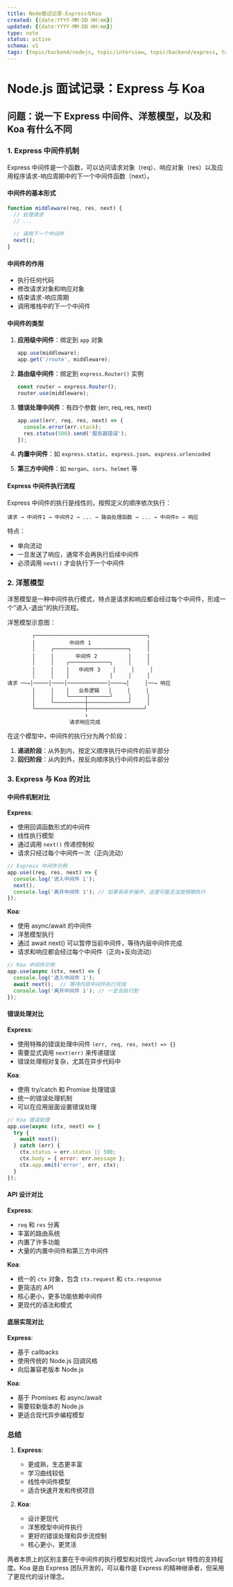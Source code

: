 ```yaml
---
title: Node面试记录-Express与Koa
created: {{date:YYYY-MM-DD HH:mm}}
updated: {{date:YYYY-MM-DD HH:mm}}
type: note
status: active
schema: v1
tags: [topic/backend/nodejs, topic/interview, topic/backend/express, topic/backend/koa]
---
```


# Node.js 面试记录：Express 与 Koa

## 问题：说一下 Express 中间件、洋葱模型，以及和 Koa 有什么不同

### 1. Express 中间件机制

Express 中间件是一个函数，可以访问请求对象（req）、响应对象（res）以及应用程序请求-响应周期中的下一个中间件函数（next）。

#### 中间件的基本形式

```javascript
function middleware(req, res, next) {
  // 处理请求
  // ...
  
  // 调用下一个中间件
  next();
}
```

#### 中间件的作用

- 执行任何代码
- 修改请求对象和响应对象
- 结束请求-响应周期
- 调用堆栈中的下一个中间件

#### 中间件的类型

1. **应用级中间件**：绑定到 `app` 对象
   ```javascript
   app.use(middleware);
   app.get('/route', middleware);
   ```

2. **路由级中间件**：绑定到 `express.Router()` 实例
   ```javascript
   const router = express.Router();
   router.use(middleware);
   ```

3. **错误处理中间件**：有四个参数 (err, req, res, next)
   ```javascript
   app.use((err, req, res, next) => {
     console.error(err.stack);
     res.status(500).send('服务器错误');
   });
   ```

4. **内置中间件**：如 `express.static`、`express.json`、`express.urlencoded`

5. **第三方中间件**：如 `morgan`、`cors`、`helmet` 等

#### Express 中间件执行流程

Express 中间件的执行是线性的，按照定义的顺序依次执行：

```
请求 → 中间件1 → 中间件2 → ... → 路由处理函数 → ... → 中间件n → 响应
```

特点：
- 单向流动
- 一旦发送了响应，通常不会再执行后续中间件
- 必须调用 `next()` 才会执行下一个中间件

### 2. 洋葱模型

洋葱模型是一种中间件执行模式，特点是请求和响应都会经过每个中间件，形成一个"进入-退出"的执行流程。

洋葱模型示意图：
```
        ┌────────────────────────────────────┐
        │           中间件 1                  │
        │     ┌────────────────────────┐     │
        │     │       中间件 2          │     │
        │     │    ┌─────────────┐     │     │
        │     │    │   中间件 3    │     │     │
        │     │    │             │     │     │
请求 ──→│─────│────│─────────────│────→│     │──→ 响应
        │     │    │   业务逻辑   │     │     │
        │     │    └─────┬───────┘     │     │
        │     └──────────┼─────────────┘     │
        └────────────────┼──────────────────┘
                         ↓
                    请求响应完成
```

在这个模型中，中间件的执行分为两个阶段：
1. **递进阶段**：从外到内，按定义顺序执行中间件的前半部分
2. **回归阶段**：从内到外，按反向顺序执行中间件的后半部分

### 3. Express 与 Koa 的对比

#### 中间件机制对比

**Express**:
- 使用回调函数形式的中间件
- 线性执行模型
- 通过调用 `next()` 传递控制权
- 请求只经过每个中间件一次（正向流动）

```javascript
// Express 中间件示例
app.use((req, res, next) => {
  console.log('进入中间件 1');
  next();
  console.log('离开中间件 1'); // 如果有异步操作，这里可能无法按预期执行
});
```

**Koa**:
- 使用 async/await 的中间件
- 洋葱模型执行
- 通过 await next() 可以暂停当前中间件，等待内层中间件完成
- 请求和响应都会经过每个中间件（正向+反向流动）

```javascript
// Koa 中间件示例
app.use(async (ctx, next) => {
  console.log('进入中间件 1');
  await next();  // 等待内层中间件执行完成
  console.log('离开中间件 1'); // 一定会执行到
});
```

#### 错误处理对比

**Express**:
- 使用特殊的错误处理中间件 `(err, req, res, next) => {}`
- 需要显式调用 `next(err)` 来传递错误
- 错误处理相对复杂，尤其在异步代码中

**Koa**:
- 使用 try/catch 和 Promise 处理错误
- 统一的错误处理机制
- 可以在应用层面设置错误处理

```javascript
// Koa 错误处理
app.use(async (ctx, next) => {
  try {
    await next();
  } catch (err) {
    ctx.status = err.status || 500;
    ctx.body = { error: err.message };
    ctx.app.emit('error', err, ctx);
  }
});
```

#### API 设计对比

**Express**:
- `req` 和 `res` 分离
- 丰富的路由系统
- 内置了许多功能
- 大量的内置中间件和第三方中间件

**Koa**:
- 统一的 `ctx` 对象，包含 `ctx.request` 和 `ctx.response`
- 更简洁的 API
- 核心更小，更多功能依赖中间件
- 更现代的语法和模式

#### 底层实现对比

**Express**:
- 基于 callbacks
- 使用传统的 Node.js 回调风格
- 向后兼容老版本 Node.js

**Koa**:
- 基于 Promises 和 async/await
- 需要较新版本的 Node.js
- 更适合现代异步编程模型

### 总结

1. **Express**:
   - 更成熟，生态更丰富
   - 学习曲线较低
   - 线性中间件模型
   - 适合快速开发和传统项目

2. **Koa**:
   - 设计更现代
   - 洋葱模型中间件执行
   - 更好的错误处理和异步流控制
   - 核心更小，更灵活

两者本质上的区别主要在于中间件的执行模型和对现代 JavaScript 特性的支持程度。Koa 是由 Express 团队开发的，可以看作是 Express 的精神继承者，但采用了更现代的设计理念。 